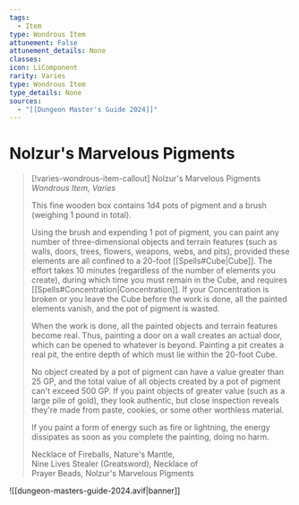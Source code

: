```yaml
---
tags:
  - Item
type: Wondrous Item
attunement: False
attunement_details: None
classes:
icon: LiComponent
rarity: Varies
type: Wondrous Item
type_details: None
sources: 
  - "[[Dungeon Master's Guide 2024]]"
---
```

# Nolzur's Marvelous Pigments
>[!varies-wondrous-item-callout] Nolzur's Marvelous Pigments
>_Wondrous Item, Varies_
>
>This fine wooden box contains 1d4 pots of pigment and a brush (weighing 1 pound in total).
>
>Using the brush and expending 1 pot of pigment, you can paint any number of three-dimensional objects and terrain features (such as walls, doors, trees, flowers, weapons, webs, and pits), provided these elements are all confined to a 20-foot [[Spells#Cube\|Cube]]. The effort takes 10 minutes (regardless of the number of elements you create), during which time you must remain in the Cube, and requires [[Spells#Concentration\|Concentration]]. If your Concentration is broken or you leave the Cube before the work is done, all the painted elements vanish, and the pot of pigment is wasted.
>
>When the work is done, all the painted objects and terrain features become real. Thus, painting a door on a wall creates an actual door, which can be opened to whatever is beyond. Painting a pit creates a real pit, the entire depth of which must lie within the 20-foot Cube.
>
>No object created by a pot of pigment can have a value greater than 25 GP, and the total value of all objects created by a pot of pigment can't exceed 500 GP. If you paint objects of greater value (such as a large pile of gold), they look authentic, but close inspection reveals they're made from paste, cookies, or some other worthless material.
>
>If you paint a form of energy such as fire or lightning, the energy dissipates as soon as you complete the painting, doing no harm.
>
>
>Necklace of Fireballs, Nature's Mantle,  
>Nine Lives Stealer (Greatsword), Necklace of  
>Prayer Beads, Nolzur's Marvelous Pigments
>
>


![[dungeon-masters-guide-2024.avif|banner]]